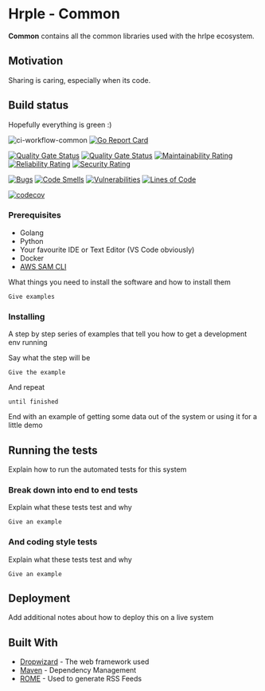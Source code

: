 # Hrple - Common

**Common** contains all the common libraries used with the hrlpe ecosystem.

## Motivation

Sharing is caring, especially when its code.

## Build status

Hopefully everything is green :)

![ci-workflow-common](https://github.com/hrple/common/workflows/ci-workflow-common/badge.svg)
[![Go Report Card](https://goreportcard.com/badge/github.com/hrple/common)](https://goreportcard.com/report/github.com/hrple/common)

[![Quality Gate Status](https://sonarcloud.io/api/project_badges/measure?project=hrple_common&metric=alert_status)](https://sonarcloud.io/dashboard?id=hrple_common)
[![Quality Gate Status](https://sonarcloud.io/api/project_badges/measure?project=hrple_common&metric=alert_status)](https://sonarcloud.io/dashboard?id=hrple_common)
[![Maintainability Rating](https://sonarcloud.io/api/project_badges/measure?project=hrple_common&metric=sqale_rating)](https://sonarcloud.io/dashboard?id=hrple_common)
[![Reliability Rating](https://sonarcloud.io/api/project_badges/measure?project=hrple_common&metric=reliability_rating)](https://sonarcloud.io/dashboard?id=hrple_common)
[![Security Rating](https://sonarcloud.io/api/project_badges/measure?project=hrple_common&metric=security_rating)](https://sonarcloud.io/dashboard?id=hrple_common)

[![Bugs](https://sonarcloud.io/api/project_badges/measure?project=hrple_common&metric=bugs)](https://sonarcloud.io/dashboard?id=hrple_common)
[![Code Smells](https://sonarcloud.io/api/project_badges/measure?project=hrple_common&metric=code_smells)](https://sonarcloud.io/dashboard?id=hrple_common)
[![Vulnerabilities](https://sonarcloud.io/api/project_badges/measure?project=hrple_common&metric=vulnerabilities)](https://sonarcloud.io/dashboard?id=hrple_common)
[![Lines of Code](https://sonarcloud.io/api/project_badges/measure?project=hrple_common&metric=ncloc)](https://sonarcloud.io/dashboard?id=hrple_common)

[![codecov](https://codecov.io/gh/hrple/common/branch/master/graph/badge.svg)](https://codecov.io/gh/hrple/common)

### Prerequisites

- Golang
- Python
- Your favourite IDE or Text Editor (VS Code obviously)
- Docker
- [AWS SAM CLI](https://docs.aws.amazon.com/serverless-application-model/latest/developerguide/serverless-sam-cli-install.html)

What things you need to install the software and how to install them

```
Give examples
```

### Installing

A step by step series of examples that tell you how to get a development env running

Say what the step will be

```
Give the example
```

And repeat

```
until finished
```

End with an example of getting some data out of the system or using it for a little demo

## Running the tests

Explain how to run the automated tests for this system

### Break down into end to end tests

Explain what these tests test and why

```
Give an example
```

### And coding style tests

Explain what these tests test and why

```
Give an example
```

## Deployment

Add additional notes about how to deploy this on a live system

## Built With

- [Dropwizard](http://www.dropwizard.io/1.0.2/docs/) - The web framework used
- [Maven](https://maven.apache.org/) - Dependency Management
- [ROME](https://rometools.github.io/rome/) - Used to generate RSS Feeds